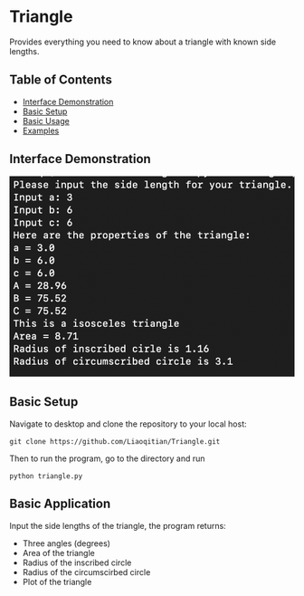 # Triangle

Provides everything you need to know about a triangle with known side lengths.

## Table of Contents
  - [Interface Demonstration](#Interface-Demonstration)
  - [Basic Setup](#basic-setup)
  - [Basic Usage](#basic-usage)
  - [Examples](#examples)

## Interface Demonstration
![alt text](https://github.com/Liaoqitian/Triangle/blob/master/Interface%20Demo.png "Interface Demo")

## Basic Setup 
Navigate to desktop and clone the repository to your local host: 
```
git clone https://github.com/Liaoqitian/Triangle.git
```
Then to run the program, go to the directory and run 
```
python triangle.py
```

## Basic Application
Input the side lengths of the triangle, the program returns: 
- Three angles (degrees) 
- Area of the triangle
- Radius of the inscribed circle
- Radius of the circumscirbed circle 
- Plot of the triangle 
